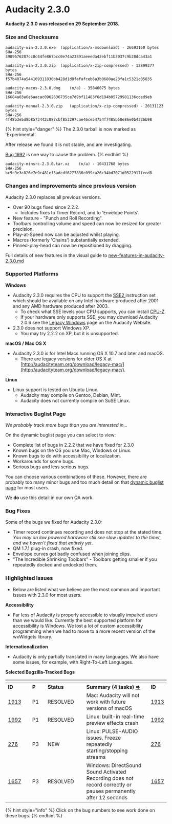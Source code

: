 # Audacity 2.3.0

**Audacity 2.3.0 was released on 29 September 2018.**

### Size and Checksums

```
audacity-win-2.3.0.exe	(application/x-msdownload) - 26693160 bytes
SHA-256	3909676287cc0c44fe867bcc0e74a23891aeeeda42ebf11b3037c9b28dca43a1

audacity-win-2.3.0.zip	(application/x-zip-compressed) - 12899377 bytes
SHA-256	f57b4074a544169311830bb428d1d8fefafceb6a3b0680ae23fa1c5321c05835

audacity-macos-2.3.0.dmg	(n/a) - 35846075 bytes
SHA-256	16684a03a6e6aacac0962636735ce7d9bf11483f6d194b05729981136cced9eb

audacity-manual-2.3.0.zip	(application/x-zip-compressed) - 20131123 bytes
SHA-256	4f48b3e5d8b8573442c087cbf853297cae46ce54754f7485b50e86e0b4326b98
```

{% hint style="danger" %}
The 2.3.0 tarball is now marked as 'Experimental'.

After release we found it is not stable, and are investigating.

[Bug 1992](https://bugzilla.audacityteam.org/show\_bug.cgi?id=1992) is one way to cause the problem.
{% endhint %}

```
audacity-minsrc-2.3.0.tar.xz	(n/a) - 10431768 bytes
SHA-256	bc9c9e3c826e7e9c481ef3adcdf6277836c099ca26c34bd7071d0522917fecd8
```

### Changes and improvements since previous version

Audacity 2.3.0 replaces all previous versions.

* Over 90 bugs fixed since 2.2.2.
  * Includes fixes to Timer Record, and to 'Envelope Points'.
* New feature - "Punch and Roll Recording".
* Toolbars controlling volume and speed can now be resized for greater precision.
* Play-at-Speed now can be adjusted whilst playing.
* Macros (formerly 'Chains') substantially extended.
* Pinned-play-head can now be repositioned by dragging.

Full details of new features in the visual guide to [new-features-in-audacity-2.3.0.md](new-features-in-audacity-2.3.0.md "mention")

### Supported Platforms

**Windows**

* Audacity 2.3.0 requires the CPU to support the [SSE2 ](http://en.wikipedia.org/wiki/SSE2)instruction set which should be available on any Intel hardware produced after 2001 and any AMD hardware produced after 2003.
  * To check what SSE levels your CPU supports, you can install [CPU-Z](http://www.cpuid.com/softwares/cpu-z.html).
  * If your hardware only supports SSE, you may download Audacity 2.0.6 see the [Legacy Windows](https://www.audacityteam.org/download/legacy-windows/) page on the Audacity Website.
* 2.3.0 does not support Windows XP.
  * You may try 2.2.2 on XP, but it is unsupported.

**macOS / Mac OS X**

* Audacity 2.3.0 is for Intel Macs running OS X 10.7 and later and macOS.
  * There are legacy versions for older OS X at [http://audacityteam.org/download/legacy-mac/](http://audacityteam.org/download/legacy-mac/).

**Linux**

* Linux support is tested on Ubuntu Linux.
  * Audacity may compile on Gentoo, Debian, Mint.
  * Audacity does not currently compile on SuSE Linux.

### Interactive Buglist Page

_We probably track more bugs than you are interested in..._

On the dynamic buglist page you can select to view:

* Complete list of bugs in 2.2.2 that we have fixed for 2.3.0
* Known bugs on the OS you use Mac, Windows or Linux.
* Known bugs to do with accessibility or localization.
* Workarounds for some bugs.
* Serious bugs and less serious bugs.

You can choose various combinations of these. However, there are probably too many minor bugs and too much detail on that [dynamic buglist page](broken-reference) for most users.

We **do** use this detail in our own QA work.

### Bug Fixes

Some of the bugs we fixed for Audacity 2.3.0:

* Timer record continues recording and does not stop at the stated time. _You may on low powered hardware still see slow updates to the timer, and we haven't fixed that entirely yet_.
* QM 1.7.1 plug-in crash, now fixed.
* Envelope curves got badly confused when joining clips.
* "The Incredible Shrinking Toolbars" - Toolbars getting smaller if you repeatedly docked and undocked them.

### Highlighted Issues

* Below are listed what we believe are the most common and important issues with 2.3.0 for most users.

**Accessibility**

* Far less of Audacity is properly accessible to visually impaired users than we would like. Currently the best supported platform for accessibility is Windows. We lost a lot of custom accessibility programming when we had to move to a more recent version of the wxWidgets library.

**Internationalization**

* Audacity is only partially translated in many languages. We also have some issues, for example, with Right-To-Left Languages.

**Selected Bugzilla-Tracked Bugs**

<table data-header-hidden><thead><tr><th width="103"></th><th width="59"></th><th width="158"></th><th width="317"></th><th></th></tr></thead><tbody><tr><td><strong>ID</strong></td><td><strong>P</strong></td><td><strong>Status</strong></td><td><strong>Summary (4 tasks)</strong> <a href="http://bugzilla.audacityteam.org/buglist.cgi?&#x26;field0-0-0=bug_id&#x26;type0-0-0=equals&#x26;value0-0-0=276&#x26;field0-0-1=bug_id&#x26;type0-0-1=equals&#x26;value0-0-1=1585&#x26;field0-0-2=bug_id&#x26;type0-0-2=equals&#x26;value0-0-2=1657&#x26;field0-0-3=bug_id&#x26;type0-0-3=equals&#x26;value0-0-3=1913&#x26;field0-0-4=bug_id&#x26;type0-0-4=equals&#x26;value0-0-4=1992&#x26;field0-1-0=bug_status&#x26;type0-1-0=notequals&#x26;value0-1-0=CLOSED"><strong>⇒</strong></a></td><td><strong>ID</strong></td></tr><tr><td><a href="http://bugzilla.audacityteam.org/show_bug.cgi?id=1913">1913</a></td><td>P1</td><td>RESOLVED</td><td>Mac: Audacity will not work with future versions of macOS</td><td><a href="http://bugzilla.audacityteam.org/show_bug.cgi?id=1913">1913</a></td></tr><tr><td><a href="http://bugzilla.audacityteam.org/show_bug.cgi?id=1992">1992</a></td><td>P1</td><td>RESOLVED</td><td>Linux: built-in real-time preview effects crash</td><td><a href="http://bugzilla.audacityteam.org/show_bug.cgi?id=1992">1992</a></td></tr><tr><td><a href="http://bugzilla.audacityteam.org/show_bug.cgi?id=276">276</a></td><td>P3</td><td>NEW</td><td>Linux: PULSE-AUDIO issues. Freeze repeatedly starting/stopping streams</td><td><a href="http://bugzilla.audacityteam.org/show_bug.cgi?id=276">276</a></td></tr><tr><td><a href="http://bugzilla.audacityteam.org/show_bug.cgi?id=1657">1657</a></td><td>P3</td><td>RESOLVED</td><td>Windows: DirectSound Sound Activated Recording does not record correctly or pauses permanently after 12 seconds</td><td><a href="http://bugzilla.audacityteam.org/show_bug.cgi?id=1657">1657</a></td></tr></tbody></table>

{% hint style="info" %}
Click on the bug numbers to see work done on these bugs.
{% endhint %}
